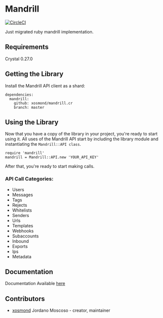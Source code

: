 # Mandrill
[![CircleCI](https://circleci.com/gh/Xosmond/mandrill.cr.svg?style=svg)](https://circleci.com/gh/Xosmond/mandrill.cr)

Just migrated ruby mandrill implementation.

## Requirements

Crystal 0.27.0

## Getting the Library

Install the Mandrill API client as a shard:

```crystal
dependencies:
  mandrill:
    github: xosmond/mandrill.cr
    branch: master
```


## Using the Library

Now that you have a copy of the library in your project, you're ready to start using it. All uses of the Mandrill API start by including the library module and instantiating the `Mandrill::API class`.

```crystal
require 'mandrill'
mandrill = Mandrill::API.new 'YOUR_API_KEY'
```

After that, you're ready to start making calls.

### API Call Categories:

* Users
* Messages
* Tags
* Rejects
* Whitelists
* Senders
* Urls
* Templates
* Webhooks
* Subaccounts
* Inbound
* Exports
* Ips
* Metadata

## Documentation
Documentation Available [here](https://xosmond.github.io/mandrill.cr/index.html)

## Contributors

- [xosmond](https://github.com/xosmond) Jordano Moscoso - creator, maintainer